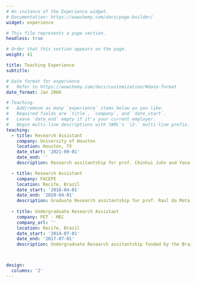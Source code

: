 ```yaml
---
# An instance of the Experience widget.
# Documentation: https://wowchemy.com/docs/page-builder/
widget: experience

# This file represents a page section.
headless: true

# Order that this section appears on the page.
weight: 41

title: Teaching Experience
subtitle:

# Date format for experience
#   Refer to https://wowchemy.com/docs/customization/#date-format
date_format: Jan 2006

# Teaching.
#   Add/remove as many `experience` items below as you like.
#   Required fields are `title`, `company`, and `date_start`.
#   Leave `date_end` empty if it's your current employer.
#   Begin multi-line descriptions with YAML's `|2-` multi-line prefix.
teaching:
  - title: Research Assistant
    company: University of Houston
    location: Houston, TX
    date_start: '2021-09-01'
    date_end: ''
    description: Research assitantship for prof. Chinhui Juhn and Yona Rubinstein

  - title: Research Assistant
    company: FACEPE
    location: Recife, Brazil
    date_start: '2018-04-01'
    date_end: '2020-04-01'
    description: Graduate Research assitantship for prof. Raul da Mota Silveira Neto 
  
  - title: Undergraduate Research Assistant
    company: PET - MEC
    company_url: ''
    location: Recife, Brazil
    date_start: '2014-07-01'
    date_end: '2017-07-01'
    description: Undergraduate Research assitantship funded by the Brazilian government



design:
  columns: '2'
---
```


